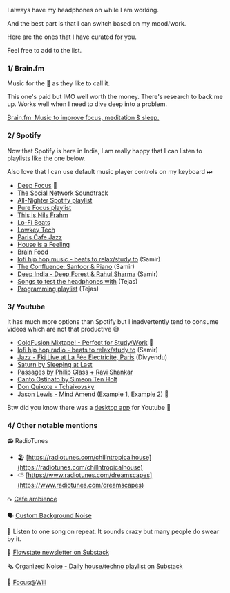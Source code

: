 I always have my headphones on while I am working.

And the best part is that I can switch based on my mood/work.

Here are the ones that I have curated for you.

Feel free to add to the list.


### 1/ Brain.fm

Music for the 🧠 as they like to call it. 

This one's paid but IMO well worth the money. There's research to back me up. Works well when I need to dive deep into a problem.

[Brain.fm: Music to improve focus, meditation & sleep.](https://brain.fm)


### 2/ Spotify

Now that Spotify is here in India, I am really happy that I can listen to playlists like the one below. 

Also love that I can use default music player controls on my keyboard ⏭



*   [Deep Focus](https://open.spotify.com/user/spotify/playlist/37i9dQZF1DWZeKCadgRdKQ?si=AS9DT2ysRvWXD3hWv7WpqQ) 💯
*   [The Social Network Soundtrack](https://open.spotify.com/album/1ijkFiMeHopKkHyvQCWxUa?si=9QZcWO-CSyG5tqsGWwSvHw)
*   [All-Nighter Spotify playlist](https://open.spotify.com/playlist/37i9dQZF1DX692WcMwL2yW?si=8I1vh2gaRqO_gzVJg2M2uQ)
*   [Pure Focus playlist](https://open.spotify.com/playlist/34QcxL5qjiCQQS2QxMYbOs)
*   [This is Nils Frahm](https://open.spotify.com/playlist/37i9dQZF1DWVbGPBkXJYHF?si=lHmMIYySRDu4EVtoLIPXoQ)
*   [Lo-Fi Beats](https://open.spotify.com/playlist/37i9dQZF1DWWQRwui0ExPn)
*   [Lowkey Tech](https://open.spotify.com/playlist/37i9dQZF1DX0r3x8OtiwEM)
*   [Paris Cafe Jazz](https://open.spotify.com/playlist/0Kv4piMYFaItucEyeMpqDw)
*   [House is a Feeling](https://open.spotify.com/playlist/37i9dQZF1DWXDvpUgU6QYl?si=E3grfb18RHuNI3J4vDAAcg)
*   [Brain Food](https://open.spotify.com/playlist/37i9dQZF1DWXLeA8Omikj7)
*   [lofi hip hop music - beats to relax/study to](https://open.spotify.com/playlist/0vvXsWCC9xrXsKd4FyS8kM?si=fqZ3NcAbQbuaX5jlV1KKxQ) (Samir)
*   [The Confluence: Santoor & Piano](https://open.spotify.com/album/1V7i0z0dvzbQFhzUOmDYoT?si=xp_Khw8TSIytMAYRv12WPQ) (Samir)
*   [Deep India - Deep Forest & Rahul Sharma](https://open.spotify.com/album/0bdzm58QSOexqhrfgtwmYM?si=ZbSl9VkOTC2el2g6JEhOPg) (Samir)
*   [Songs to test the headphones with](https://open.spotify.com/playlist/37i9dQZF1DWZtZ8vUCzche) (Tejas)
*   [Programming playlist](https://open.spotify.com/playlist/2mtlhuFVOFMn6Ho3JmrLc2) (Tejas)


### 3/ Youtube

It has much more options than Spotify but I inadvertently tend to consume videos which are not that productive 😅



*   [ColdFusion Mixtape! - Perfect for Study/Work](https://www.youtube.com/watch?v=t_cKM_JYtbs) 💯
*   [lofi hip hop radio - beats to relax/study to](https://www.youtube.com/watch?v=5qap5aO4i9A) (Samir)
*   [Jazz - Fkj Live at La Fée Electricité, Paris](https://www.youtube.com/watch?v=xuc9C-C6Ldw) (Divyendu)
*   [Saturn by Sleeping at Last](https://www.youtube.com/watch?v=dzNvk80XY9s)
*   [Passages by Philip Glass + Ravi Shankar](https://www.youtube.com/watch?v=xg95TwdWXUM)
*   [Canto Ostinato by Simeon Ten Holt](https://www.youtube.com/watch?v=JDCsOL2vBJc)
*   [Don Quixote - Tchaikovsky](https://www.youtube.com/watch?v=1k9j0KY2qoM)
*   [Jason Lewis - Mind Amend](https://www.youtube.com/channel/UCrpFW99zAUaJT8cKmqeagkg) ([Example 1](https://www.youtube.com/watch?v=jvM9AfAzoSo), [Example 2](https://www.youtube.com/watch?v=0J3BNYXXAA0)) 💯

Btw did you know there was a [desktop app](https://ytmdesktop.app/) for Youtube 🤔


### 4/ Other notable mentions

📻 RadioTunes



*   🏖 [https://radiotunes.com/chillntropicalhouse](https://radiotunes.com/chillntropicalhouse)
*   ⛅️ [https://www.radiotunes.com/dreamscapes](https://www.radiotunes.com/dreamscapes)

☕️ [Cafe ambience](https://coffitivity.com/)

🗣️ [Custom Background Noise](https://mynoise.net/)

🔂 Listen to one song on repeat. It sounds crazy but many people do swear by it.

💌 [Flowstate newsletter on Substack](https://flowstate.substack.com/)

🗞️ [Organized Noise - Daily house/techno playlist on Substack](https://organizednoise.substack.com/)

💪 [Focus@Will](https://www.focusatwill.com/app/pages/pricing)
